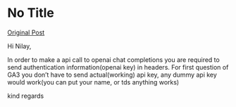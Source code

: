 # No Title

[Original Post](https://discourse.onlinedegree.iitm.ac.in/t/163247/4)

<p>Hi Nilay,</p>
<p>In order to make a api call to openai chat completions you are required to send authentication information(openai key) in headers. For first question of GA3 you don’t have to send actual(working) api key, any dummy api key would work(you can put your name, or tds anything works)</p>
<p>kind regards</p>